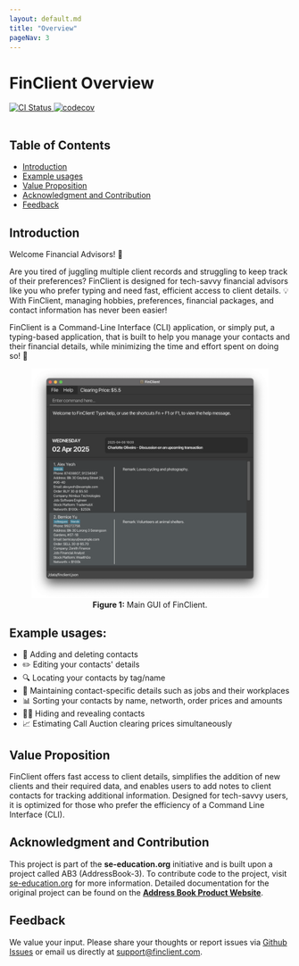 ```yaml
---
layout: default.md
title: "Overview"
pageNav: 3
---
```

# FinClient Overview

<div class="badge-container">
  <a href="https://github.com/se-edu/addressbook-level3/actions">
    <img src="https://github.com/se-edu/addressbook-level3/workflows/Java%20CI/badge.svg" class="no-style" alt="CI Status">
  </a>
  <a href="https://codecov.io/gh/AY2425S2-CS2103T-T11-4/tp">
    <img src="https://codecov.io/gh/AY2425S2-CS2103T-T11-4/tp/branch/master/graph/badge.svg?token=U0FNGKT3U8" class="no-style" alt="codecov">
  </a>
</div>

<br>

## Table of Contents
- [Introduction](#introduction)
- [Example usages](#example-usages)
- [Value Proposition](#value-proposition)
- [Acknowledgment and Contribution](#acknowledgment-and-contribution)
- [Feedback](#feedback)

## Introduction

Welcome Financial Advisors! 👋

Are you tired of juggling multiple client records and struggling to keep track of their preferences? FinClient is designed for tech-savvy financial advisors like you who prefer typing and need fast, efficient access to client details. 💡 With FinClient, managing hobbies, preferences, financial packages, and contact information has never been easier!

FinClient is a Command-Line Interface (CLI) application, or simply put, a typing-based application, that is built to help you manage your contacts and their financial details, while minimizing the time and effort spent on doing so! 🚀

<figure>
  <img src="images/main_ui.png" alt="main GUI" width="600px">
  <figcaption align="center"><strong>Figure 1:</strong> Main GUI of FinClient.</figcaption>
</figure>

## Example usages:
* 📇 Adding and deleting contacts
* ✏️ Editing your contacts' details
* 🔍 Locating your contacts by tag\/name
* 🏢 Maintaining contact-specific details such as jobs and their workplaces
* 📊 Sorting your contacts by name, networth, order prices and amounts
* 🕵️‍♂️ Hiding and revealing contacts
* 📈 Estimating Call Auction clearing prices simultaneously

## Value Proposition

FinClient offers fast access to client details, simplifies the addition of new clients and their required data, and enables users to add notes to client contacts for tracking additional information. Designed for tech-savvy users, it is optimized for those who prefer the efficiency of a Command Line Interface (CLI).

## Acknowledgment and Contribution
This project is part of the **se-education.org** initiative and is built upon a project called AB3 (AddressBook-3). To contribute code to the project, visit [se-education.org](https://se-education.org/#contributing-to-se-edu) for more information. Detailed documentation for the original project can be found on the **[Address Book Product Website](https://se-education.org/addressbook-level3)**.

## Feedback
We value your input. Please share your thoughts or report issues via [Github Issues](https://github.com/AY2425S2-CS2103T-T11-4/tp/issues) or email us directly at support@finclient.com.
